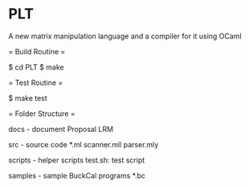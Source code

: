 PLT
===
A new matrix manipulation language and a compiler for it using OCaml

= Build Routine =

$ cd PLT
$ make

= Test Routine =

$ make test

= Folder Structure =

docs - document
Proposal LRM

src - source code
*.ml scanner.mll parser.mly

scripts - helper scripts
test.sh: test script

samples - sample BuckCal programs
*.bc


